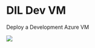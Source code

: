 # DIL Dev VM

Deploy a Development Azure VM 

<a href="https://portal.azure.com/#create/Microsoft.Template/uri/https%3A%2F%2Fraw.githubusercontent.com%2Fmweberz%2FLensOrderDB%2Fmaster%2FDevBox.json" target="_blank">
    <img src="http://azuredeploy.net/deploybutton.png"/>
</a>
